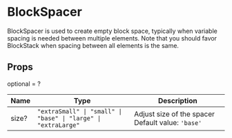 # BlockSpacer

BlockSpacer is used to create empty block space, typically when variable spacing is needed between multiple elements. Note that you should favor BlockStack when spacing between all elements is the same.

## Props
optional = ?

| Name | Type | Description |
| --- | --- | --- |
| size? | <code>"extraSmall" &#124; "small" &#124; "base" &#124; "large" &#124; "extraLarge"</code> | Adjust size of the spacer Default value: <code>'base'</code> |